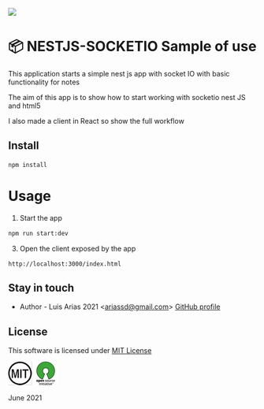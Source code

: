 ![](assets/header.png)

# 📦 NESTJS-SOCKETIO Sample of use

This application starts a simple nest js app with socket IO with basic functionality for notes

The aim of this app is to show how to start working with socketio nest JS and html5

I also made a client in React so show the full workflow

## Install

```npm
npm install
```

# Usage

1. Start the app

```bash
npm run start:dev
```

3. Open the client exposed by the app

```text
http://localhost:3000/index.html
```

## Stay in touch

- Author - Luis Arias 2021 <<ariassd@gmail.com>>
  [GitHub profile](https://github.com/ariassd)

## License

This software is licensed under [MIT License](LICENSE)

![](assets/MIT.png) ![](assets/open-source.png)

June 2021
